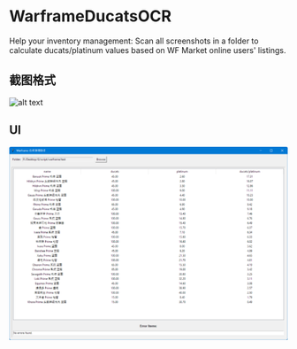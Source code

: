 # WarframeDucatsOCR
 Help your inventory management: Scan all screenshots in a folder to calculate ducats/platinum values based on WF Market online users' listings.
## 截图格式
![alt text](https://github.com/requiem2017/WarframeDucatsOCR/blob/main/example/test.png)
## UI
![alt text](https://github.com/requiem2017/WarframeDucatsOCR/blob/main/example/UI.png)
